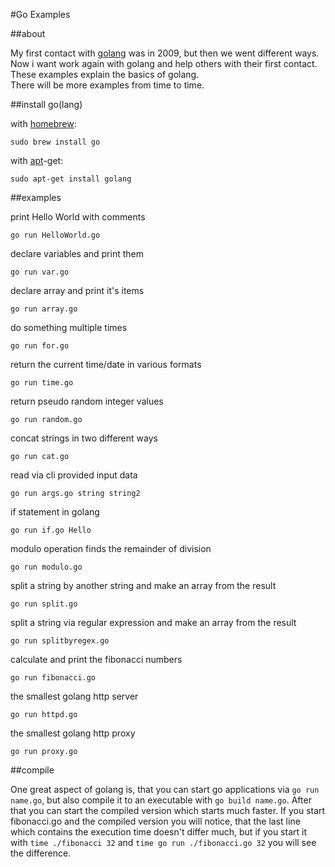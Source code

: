 #Go Examples

##about

My first contact with [golang](http://golang.org) was in 2009, but then we went different ways. Now i want work again with golang and help others with their first contact. These examples explain the basics of golang.  
There will be more examples from time to time.

##install go(lang)

with [homebrew](http://mxcl.github.io/homebrew/):

```
sudo brew install go
```

with [apt](http://packages.qa.debian.org/a/apt.html)-get:

```
sudo apt-get install golang
```

##examples

print Hello World with comments

```
go run HelloWorld.go
```

declare variables and print them

```
go run var.go
```

declare array and print it's items

```
go run array.go
```

do something multiple times

```
go run for.go
```

return the current time/date in various formats

```
go run time.go
```

return pseudo random integer values

```
go run random.go
```

concat strings in two different ways

```
go run cat.go
```

read via cli provided input data

```
go run args.go string string2
```

if statement in golang

```
go run if.go Hello
```

modulo operation finds the remainder of division

```
go run modulo.go
```

split a string by another string and make an array from the result

```
go run split.go
```

split a string via regular expression and make an array from the result

```
go run splitbyregex.go
```

calculate and print the fibonacci numbers

```
go run fibonacci.go
```

the smallest golang http server

```
go run httpd.go
```

the smallest golang http proxy

```
go run proxy.go
```

##compile

One great aspect of golang is, that you can start go applications via ```go run name.go```, but also compile it to an executable with ```go build name.go```. After that you can start the compiled version which starts much faster.
If you start fibonacci.go and the compiled version you will notice, that the last line which contains the execution time doesn't differ much, but if you start it with ```time ./fibonacci 32``` and ```time go run ./fibonacci.go 32``` you will see the difference.

